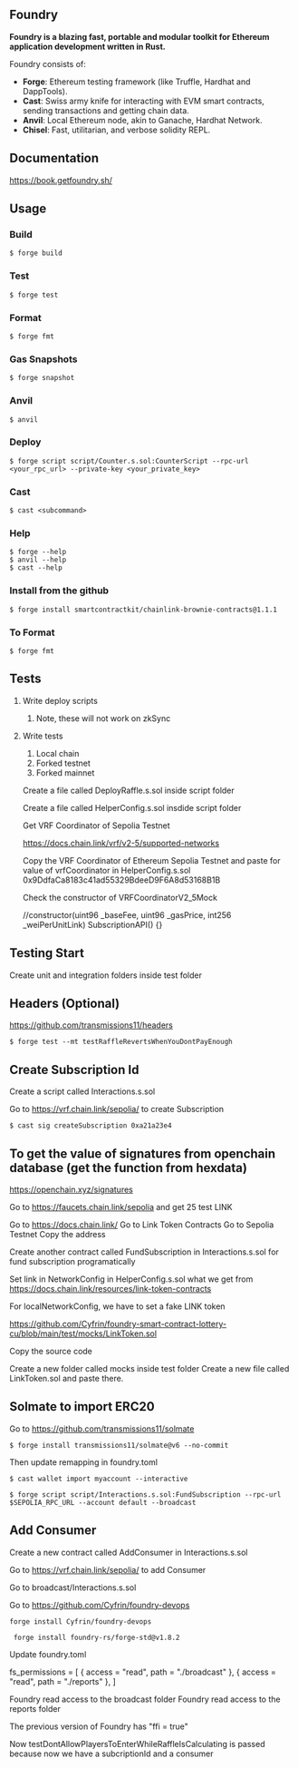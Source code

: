 ## Foundry

**Foundry is a blazing fast, portable and modular toolkit for Ethereum application development written in Rust.**

Foundry consists of:

-   **Forge**: Ethereum testing framework (like Truffle, Hardhat and DappTools).
-   **Cast**: Swiss army knife for interacting with EVM smart contracts, sending transactions and getting chain data.
-   **Anvil**: Local Ethereum node, akin to Ganache, Hardhat Network.
-   **Chisel**: Fast, utilitarian, and verbose solidity REPL.

## Documentation

https://book.getfoundry.sh/

## Usage

### Build

```shell
$ forge build
```

### Test

```shell
$ forge test
```

### Format

```shell
$ forge fmt
```

### Gas Snapshots

```shell
$ forge snapshot
```

### Anvil

```shell
$ anvil
```

### Deploy

```shell
$ forge script script/Counter.s.sol:CounterScript --rpc-url <your_rpc_url> --private-key <your_private_key>
```

### Cast

```shell
$ cast <subcommand>
```

### Help

```shell
$ forge --help
$ anvil --help
$ cast --help
```

### Install from the github

```shell
$ forge install smartcontractkit/chainlink-brownie-contracts@1.1.1
```

### To Format 

```shell
$ forge fmt
```
## Tests

1. Write deploy scripts
    1. Note, these will not work on zkSync
2. Write tests
    1. Local chain
    2. Forked testnet
    3. Forked mainnet

    Create a file called DeployRaffle.s.sol inside script folder

    Create a file called HelperConfig.s.sol insdide script folder

    Get VRF Coordinator of Sepolia Testnet

    https://docs.chain.link/vrf/v2-5/supported-networks

    Copy the VRF Coordinator of Ethereum Sepolia Testnet and paste for value of vrfCoordinator
    in HelperConfig.s.sol
    0x9DdfaCa8183c41ad55329BdeeD9F6A8d53168B1B

    Check the constructor of VRFCoordinatorV2_5Mock

    //constructor(uint96 _baseFee, uint96 _gasPrice, int256 _weiPerUnitLink) SubscriptionAPI() {}

## Testing Start

Create unit and integration folders inside test folder

## Headers (Optional)

https://github.com/transmissions11/headers

```shell
$ forge test --mt testRaffleRevertsWhenYouDontPayEnough
```

## Create Subscription Id
Create a script called Interactions.s.sol

Go to https://vrf.chain.link/sepolia/ to create Subscription

```shell
$ cast sig createSubscription 0xa21a23e4
```

## To get the value of signatures from openchain database (get the function from hexdata)
https://openchain.xyz/signatures

Go to https://faucets.chain.link/sepolia and get 25 test LINK

Go to https://docs.chain.link/
Go to Link Token Contracts
Go to Sepolia Testnet
Copy the address

Create another contract called FundSubscription in Interactions.s.sol for fund subscription programatically

Set link in NetworkConfig in HelperConfig.s.sol what we get from https://docs.chain.link/resources/link-token-contracts

For localNetworkConfig, we have to set a fake LINK token

https://github.com/Cyfrin/foundry-smart-contract-lottery-cu/blob/main/test/mocks/LinkToken.sol

Copy the source code

Create a new folder called mocks inside test folder
Create a new file called LinkToken.sol and paste there.

## Solmate to import ERC20 

Go to https://github.com/transmissions11/solmate

```shell
$ forge install transmissions11/solmate@v6 --no-commit
```

Then update remapping in foundry.toml

```shell
$ cast wallet import myaccount --interactive
```

```shell
$ forge script script/Interactions.s.sol:FundSubscription --rpc-url $SEPOLIA_RPC_URL --account default --broadcast
```

## Add Consumer
Create a new contract called AddConsumer in Interactions.s.sol

Go to https://vrf.chain.link/sepolia/ to add Consumer

Go to broadcast/Interactions.s.sol

Go to https://github.com/Cyfrin/foundry-devops

```shell
forge install Cyfrin/foundry-devops
```

```shell
 forge install foundry-rs/forge-std@v1.8.2 
```
Update foundry.toml

fs_permissions = [
    { access = "read", path = "./broadcast" },
    { access = "read", path = "./reports" },
]

Foundry read access to the broadcast folder
Foundry read access to the reports folder

The previous version of Foundry has "ffi = true"

Now testDontAllowPlayersToEnterWhileRaffleIsCalculating is passed because now we have a subcriptionId and a consumer


